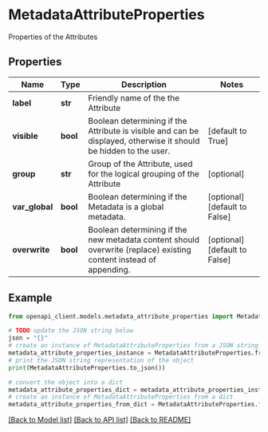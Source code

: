 # MetadataAttributeProperties

Properties of the Attributes

## Properties

Name | Type | Description | Notes
------------ | ------------- | ------------- | -------------
**label** | **str** | Friendly name of the the Attribute | 
**visible** | **bool** | Boolean determining if the Attribute is visible and can be displayed, otherwise it should be hidden to the user. | [default to True]
**group** | **str** | Group of the Attribute, used for the logical grouping of the Attribute | [optional] 
**var_global** | **bool** | Boolean determining if the Metadata is a global metadata. | [optional] [default to False]
**overwrite** | **bool** | Boolean determining if the new metadata content should overwrite (replace) existing content instead of appending. | [optional] [default to False]

## Example

```python
from openapi_client.models.metadata_attribute_properties import MetadataAttributeProperties

# TODO update the JSON string below
json = "{}"
# create an instance of MetadataAttributeProperties from a JSON string
metadata_attribute_properties_instance = MetadataAttributeProperties.from_json(json)
# print the JSON string representation of the object
print(MetadataAttributeProperties.to_json())

# convert the object into a dict
metadata_attribute_properties_dict = metadata_attribute_properties_instance.to_dict()
# create an instance of MetadataAttributeProperties from a dict
metadata_attribute_properties_from_dict = MetadataAttributeProperties.from_dict(metadata_attribute_properties_dict)
```
[[Back to Model list]](../README.md#documentation-for-models) [[Back to API list]](../README.md#documentation-for-api-endpoints) [[Back to README]](../README.md)


